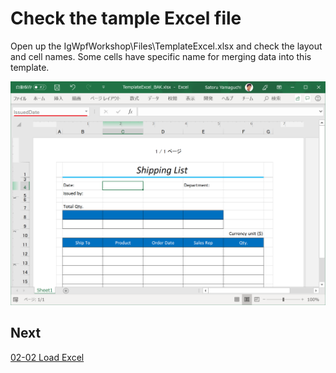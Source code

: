 # Check the tample Excel file

Open up the IgWpfWorkshop\Files\TemplateExcel.xlsx and check the layout and cell names. Some cells have specific name for merging data into this template.

![](../assets/02-01-01.png)

## Next
[02-02 Load Excel](02-02-Load-Excel.md)
